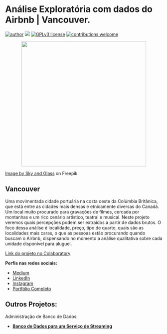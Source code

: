 # Análise Exploratória com dados do Airbnb | Vancouver.

[![author](https://img.shields.io/badge/author-daniel_arthur-red.svg)](https://www.linkedin.com/in/udanielarthur/) [![](https://img.shields.io/badge/python-3.11+-blue.svg)](https://www.python.org/doc/) [![GPLv3 license](https://img.shields.io/badge/License-GPLv3-blue.svg)](http://perso.crans.org/besson/LICENSE.html) [![contributions welcome](https://img.shields.io/badge/contributions-welcome-brightgreen.svg?style=flat)](https://github.com/uDanielArthur)

<p align="center">
  <img src="https://img.freepik.com/free-vector/vancouver-city-skyline_596401-297.jpg?w=826&t=st=1696314692~exp=1696315292~hmac=6eba4d68f547056a0f9b7b3a78dd33263ca0828dc71773f5ce0b5ccfce6ee711" height=400px > 
</p>
<a href="https://www.freepik.com/free-vector/vancouver-city-skyline_23782226.htm#query=vancouver&position=0&from_view=search&track=sph">Image by Sky and Glass</a> on Freepik 


## Vancouver

Uma movimentada cidade portuária na costa oeste da Colúmbia Britânica, que está entre as cidades mais densas e etnicamente diversas do Canadá. Um local muito procurado para gravações de filmes, cercada por montanhas e um rico cenário artístico, teatral e musical. Neste projeto veremos quais percepções podem ser extraídos a partir de dados brutos. O foco dessa análise é localidade, preço, tipo de quarto, quais são as localidades mais caras, o que as pessoas estão procurando quando buscam o Airbnb, dispensando no momento a análise qualitativa sobre cada unidade disponível para aluguel.

[Link do projeto no Colaboratory](https://colab.research.google.com/drive/1BUzY3HdlI8pr1apCBdH-dKYcQV2I66rM?usp=sharing)

**Perfis nas redes sociais:**

* [Medium](https://medium.com/@udanielarthur)
* [LinkedIn](https://www.linkedin.com/in/udanielarthur/)
* [Instagram](https://www.instagram.com/udanielarthur/)
* [Portfólio Completo](https://github.com/uDanielArthur/portfolio)




## Outros Projetos:

Administração de Banco de Dados:
* **[Banco de Dados para um Serviço de Streaming](https://github.com/uDanielArthur/DBA_projeto)**

